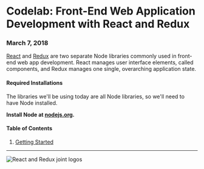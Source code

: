 # Codelab: Front-End Web Application Development with React and Redux

### March 7, 2018

[React](https://reactjs.org/) and [Redux](https://redux.js.org/) are two separate Node libraries commonly used in front-end web app development. React manages user interface elements, called components, and Redux manages one single, overarching application state.

#### Required Installations

The libraries we'll be using today are all Node libraries, so we'll need to have Node installed.

**Install Node at [nodejs.org](https://nodejs.org/en/).**

#### Table of Contents

1. [Getting Started](https://github.com/OKStateACM/ReactCodelab/blob/master/1%20-%20Getting%20Started.md)



***

![React and Redux joint logos](https://equimper.gallerycdn.vsassets.io/extensions/equimper/react-native-react-redux/1.4.1/1506881814014/Microsoft.VisualStudio.Services.Icons.Default)
